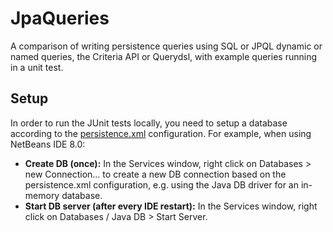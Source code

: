 # JpaQueries
A comparison of writing persistence queries using SQL or JPQL dynamic or named queries, the Criteria API or Querydsl, with example queries running in a unit test.

## Setup
In order to run the JUnit tests locally, you need to setup a database according to the [persistence.xml](https://github.com/codebulb/JpaQueries/blob/master/src/main/resources/META-INF/persistence.xml) configuration.
For example, when using NetBeans IDE 8.0:
- **Create DB (once):** In the Services window, right click on Databases > new Connection… to create a new DB connection based on the persistence.xml configuration, e.g. using the Java DB driver for an in-memory database.
- **Start DB server (after every IDE restart):** In the Services window, right click on Databases / Java DB > Start Server.
